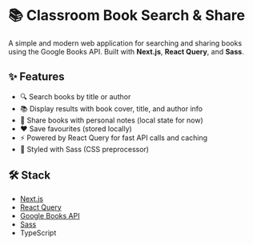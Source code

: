 # 📚 Classroom Book Search & Share

A simple and modern web application for searching and sharing books using the Google Books API. Built with **Next.js**, **React Query**, and **Sass**.

## ✨ Features

- 🔍 Search books by title or author
- 📚 Display results with book cover, title, and author info
- 🤝 Share books with personal notes (local state for now)
- ❤️ Save favourites (stored locally)
- ⚡ Powered by React Query for fast API calls and caching
- 🎨 Styled with Sass (CSS preprocessor)

## 🛠️ Stack

- [Next.js](https://nextjs.org/)
- [React Query](https://tanstack.com/query)
- [Google Books API](https://developers.google.com/books)
- [Sass](https://sass-lang.com/)
- TypeScript

